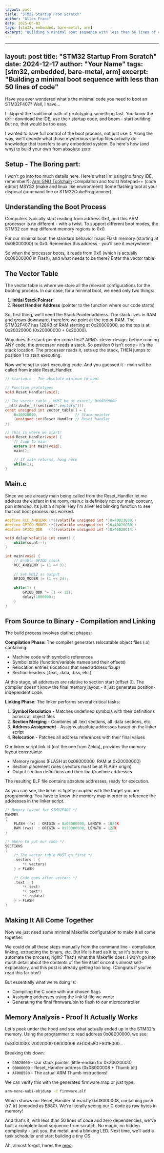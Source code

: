 ```yaml
---
layout: post
title: "STM32 Startup From Scratch"
author: "Allex Franc"
date: 2025-06-03
tags: [stm32, embedded, bare-metal, arm]
excerpt: "Building a minimal boot sequence with less than 50 lines of code"
---
```


---
layout: post
title: "STM32 Startup From Scratch"
date: 2024-12-17
author: "Your Name"
tags: [stm32, embedded, bare-metal, arm]
excerpt: "Building a minimal boot sequence with less than 50 lines of code"
---

Have you ever wondered what's the minimal code you need 
to boot an STM32F407? Well, I have...

I skipped the traditional path of prototyping something fast.
You know the drill: download the IDE, use their startup code, 
and boom - start building. But no, that would be too easy.

I wanted to have full control of the boot process, not just use it. 
Along the way, we'll decode what those mysterious startup 
files actually do - knowledge that transfers to any embedded system.
So here's how (and why) to build your own from absolute zero:

## Setup - The Boring part:

I won't go into too much details here. Here's what I'm using(no fancy IDE, remember?):
[Arm GNU Toolchain](https://developer.arm.com/downloads/-/arm-gnu-toolchain-downloads) (compilation and tools)
Notepad++ (code editor)
MSYS2 (make and linux like environment)
Some flashing tool at your disposal (command line or STM32CubeProgrammer)

## Understanding the Boot Process

Computers typically start reading from address 0x0, and this ARM processor 
is no different - with a twist. To support different boot modes, the STM32 
can map different memory regions to 0x0. 

For our minimal boot, the standard behavior maps Flash memory (starting at 
0x08000000) to 0x0. Remember this address - you'll see it everywhere!

So when the processor boots, it reads from 0x0 (which is actually 0x08000000 
in Flash), and what needs to be there? Enter the vector table!

## The Vector Table

The vector table is where we store all the relevant configurations for the
booting process. In our case, for a minimal boot, we need only two things:

1. **Initial Stack Pointer**
2. **Reset Handler Address** (pointer to the function where our code starts)

So, first thing, we'll need the Stack Pointer address. The stack lives in RAM
and grows downward, therefore we point at the top of RAM. The STM32F407 has 
128KB of RAM starting at 0x20000000, so the top is at 0x20020000 
(0x20000000 + 0x20000).

Why does the stack pointer come first? ARM's clever design: before running
ANY code, the processor needs a stack. So position 0 isn't code - it's the
stack location. The processor reads it, sets up the stack, THEN jumps to
position 1 to start executing.

Now we're set to start executing code. And you guessed it - main will
be called from inside Reset_Handler.

```c
// startup.c - The absolute minimum to boot

// Function prototypes
void Reset_Handler(void);

// The vector table - MUST be at exactly 0x08000000
__attribute__((section(".vectors")))
const unsigned int vector_table[] = {
    0x20020000,                 // Stack pointer
    (unsigned int)Reset_Handler // Reset handler
};

// This is where we start!
void Reset_Handler(void) {
    // Jump to main
    extern int main(void);
    main();
    
    // If main returns, hang here
    while(1);
}
```

## Main.c
Since we see already main being called from the Reset_Handler 
let me address the elefant in the room, main.c is 
definitely not our main concenr, pun intended.
Its just a simple 'Hey I'm alive' led blinking function to
see that out boot process has worked.

```c
#define RCC_AHB1ENR (*((volatile unsigned int *)0x40023830))
#define GPIOD_MODER (*((volatile unsigned int *)0x40020C00))  
#define GPIOD_ODR   (*((volatile unsigned int *)0x40020C14))

void delay(volatile int count) {
    while(count--);
}

int main(void) {
    // Enable GPIOD clock
    RCC_AHB1ENR |= (1 << 3);
    
    // Set PD12 as output
    GPIOD_MODER |= (1 << 24);
    
    while(1) {
        GPIOD_ODR ^= (1 << 12);
        delay(1000000);
    }
}
```

## From Source to Binary - Compilation and Linking

The build process involves distinct phases:

**Compilation Phase:**
The compiler generates relocatable object files (.o) containing:
- Machine code with symbolic references
- Symbol table (function/variable names and their offsets)
- Relocation entries (locations that need address fixup)
- Section headers (.text, .data, .bss, etc.)

At this stage, all addresses are relative to section start (offset 0). The compiler 
doesn't know the final memory layout - it just generates position-independent code.

**Linking Phase:**
The linker performs several critical tasks:
1. **Symbol Resolution** - Matches undefined symbols with their definitions across 
   all object files
2. **Section Merging** - Combines all .text sections, all .data sections, etc.
3. **Address Assignment** - Assigns absolute addresses based on the linker script
4. **Relocation** - Patches all address references with their final values

Our linker script link.ld (not the one from Zelda), provides the memory layout constraints:
- Memory regions (FLASH at 0x08000000, RAM at 0x20000000)
- Section placement rules (.vectors must be at FLASH origin)
- Output section definitions and their load/runtime addresses

The resulting ELF file contains absolute addresses, ready for execution.

As you can see, the linker is tightly coupled with the target
you are programming. You have to know the memory map in order to
reference the addresses in the linker script.

```c
/* Memory layout for STM32F407 */
MEMORY
{
    FLASH (rx) : ORIGIN = 0x08000000, LENGTH = 1024K
    RAM (rwx)  : ORIGIN = 0x20000000, LENGTH = 128K
}

/* Where to put our code */
SECTIONS
{
    /* The vector table MUST go first */
    .vectors : {
        *(.vectors)
    } > FLASH
    
    /* Code goes after vectors */
    .text : {
        *(.text)
        *(.text*)
		*(.rodata)
    } > FLASH
}
```

## Making It All Come Together

Now we just need some minimal Makefile configuration
to make it all come together.

We could do all these steps manually from the 
command line - compilation, linking, extracting the binary, etc. 
But life is hard as it is, so it's better to automate the process, right?
That's what the Makefile does. I won't go into much detail about
the contents of the file itself since it's almost self-explanatory, 
and this post is already getting too long. (Congrats if you've read this far btw!)

But essentially what we're doing is:
- Compiling the C code with our chosen flags
- Assigning addresses using the link.ld file we wrote  
- Generating the final firmware.bin to flash to our microcontroller

## Memory Analysis - Proof It Actually Works

Let's peek under the hood and see what actually ended up in the STM32's memory.
Using the programmer to read address 0x08000000, we see:

0x8000000: 20020000 08000009 AF00B580 F801F000...

Breaking this down:
- `20020000` - Our stack pointer (little-endian for 0x20020000)
- `08000009` - Reset_Handler address (0x08000008 + Thumb bit)
- `AF00B580` - The actual ARM Thumb instructions!

We can verify this with the generated firmware.map or just type:
```bash
arm-none-eabi-objdump -d firmware.elf
```

Which shows our Reset_Handler at exactly 0x08000008, containing push {r7, lr}
(encoded as B580). We're literally seeing our C code as raw bytes in memory!

And that's it, with less than 50 lines of code and zero dependencies, we've built a complete 
boot sequence from scratch. No magic, no hidden complexity - just you, 
the metal, and a blinking LED. Next time, we'll add a task scheduler and 
start building a tiny OS.

Ah, almost forgot, heres the [repo](https://github.com/allexfranc/stm32-startup-from-scratch)